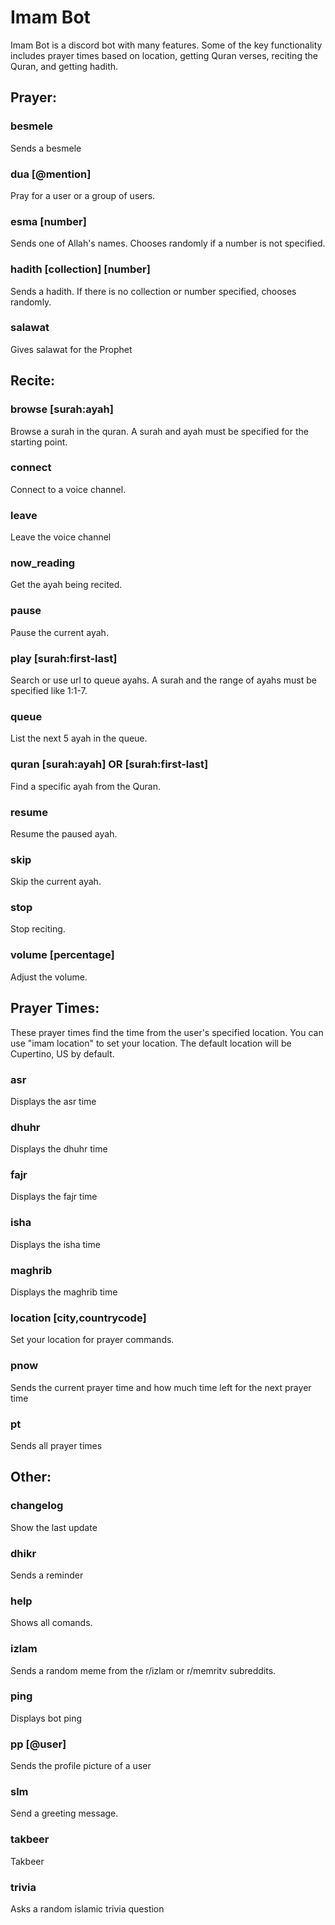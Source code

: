# Imam Bot
Imam Bot is a discord bot with many features. Some of the key functionality includes prayer times based on location, getting Quran verses, reciting the Quran, and getting hadith. 

## Prayer:
  ### besmele      
Sends a besmele
  ### dua [@mention]       
Pray for a user or a group of users.
  ### esma [number]
Sends one of Allah's names. Chooses randomly if a number is not specified.
  ### hadith [collection] [number]
Sends a hadith. If there is no collection or number specified, chooses randomly.
  ### salawat      
Gives salawat for the Prophet
## Recite:
  ### browse [surah:ayah]
Browse a surah in the quran. A surah and ayah must be specified for the starting point.
  ### connect      
Connect to a voice channel.
  ### leave        
Leave the voice channel
  ### now_reading  
Get the ayah being recited.
  ### pause        
Pause the current ayah.
  ### play [surah:first-last] 
Search or use url to queue ayahs. A surah and the range of ayahs must be specified like 1:1-7.
  ### queue        
List the next 5 ayah in the queue.
  ### quran [surah:ayah] OR [surah:first-last]
Find a specific ayah from the Quran.
  ### resume       
Resume the paused ayah.
  ### skip         
Skip the current ayah.
  ### stop         
Stop reciting.
  ### volume [percentage]     
Adjust the volume.
## Prayer Times:
These prayer times find the time from the user's specified location. You can use "imam location" to set your location. The default location will be Cupertino, US by default.
  ### asr          
Displays the asr time
  ### dhuhr        
Displays the dhuhr time 
  ### fajr         
Displays the fajr time 
  ### isha         
Displays the isha time
  ### maghrib      
Displays the maghrib time
  ### location [city,countrycode]
Set your location for prayer commands.
  ### pnow         
Sends the current prayer time and how much time left for the next prayer time
  ### pt
Sends all prayer times
## Other:
  ### changelog    
Show the last update
  ### dhikr        
Sends a reminder
  ### help         
Shows all comands.
  ### izlam        
Sends a random meme from the r/izlam or r/memritv subreddits.
  ### ping         
Displays bot ping
  ### pp [@user]   
Sends the profile picture of a user
  ### slm          
Send a greeting message.
  ### takbeer      
Takbeer
  ### trivia       
Asks a random islamic trivia question
